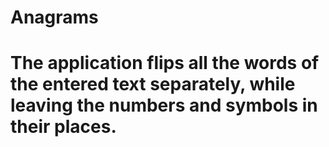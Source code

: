 # Anagrams
# The application flips all the words of the entered text separately, while leaving the numbers and symbols in their places.
